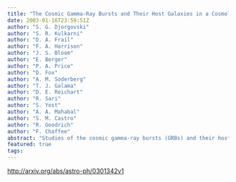 ```yaml
---
title: "The Cosmic Gamma-Ray Bursts and Their Host Galaxies in a Cosmological   Context"
date: 2003-01-16T23:59:51Z
author: "S. G. Djorgovski"
author: "S. R. Kulkarni"
author: "D. A. Frail"
author: "F. A. Harrison"
author: "J. S. Bloom"
author: "E. Berger"
author: "P. A. Price"
author: "D. Fox"
author: "A. M. Soderberg"
author: "T. J. Galama"
author: "D. E. Reichart"
author: "R. Sari"
author: "S. Yost"
author: "A. A. Mahabal"
author: "S. M. Castro"
author: "R. Goodrich"
author: "F. Chaffee"
abstract: "Studies of the cosmic gamma-ray bursts (GRBs) and their host galaxies are now starting to provide interesting or even unique new insights in observational cosmology. Observed GRB host galaxies have a median magnitude R ~ 25 mag, and show a range of luminosities, morphologies, and star formation rates, with a median redshift z ~ 1. They represent a new way of identifying a population of star-forming galaxies at cosmological redshifts, which is mostly independent of the traditional selection methods. They seem to be broadly similar to the normal field galaxy populations at comparable redshifts and magnitudes, and indicate at most a mild luminosity evolution over the redshift range they probe. Studies of GRB optical afterglows seen in absorption provide a powerful new probe of the ISM in dense, central regions of their host galaxies, which is complementary to the traditional studies using QSO absorption line systems. Some GRB hosts are heavily obscured, and provide a new way to select a population of cosmological sub-mm sources. A census of detected optical tranistents may provide an important new way to constrain the total obscured fraction of star formation over the history of the universe. Finally, detection of GRB afterglows at high redshifts (z > 6) may provide a unique way to probe the primordial star formation, massive IMF, early IGM, and chemical enrichment at the end of the cosmic reionization era."
featured: true
tags:
---
```

http://arxiv.org/abs/astro-ph/0301342v1